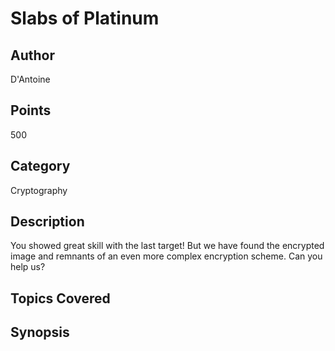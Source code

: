 # Slabs of Platinum

## Author
D'Antoine
## Points
500
## Category
Cryptography
## Description
You showed great skill with the last target! But we have found the encrypted image and remnants of an even more complex encryption scheme.
Can you help us?
## Topics Covered

## Synopsis

